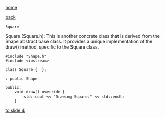[home](./page01.md)

[back](./page02.md)

```
Square
```

Square (Square.h): This is another concrete class that is derived from the Shape abstract base class. It provides a unique implementation of the draw() method, specific to the Square class.

```
#include "Shape.h"
#include <iostream>
```

```
class Square {  };
```

```
: public Shape
```

```
public:
    void draw() override {
        std::cout << "Drawing Square." << std::endl;
    }
```


[to slide 4](./page04.md)


